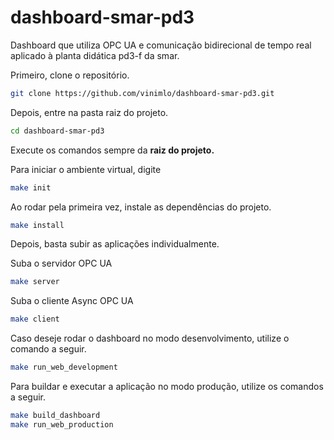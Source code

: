 # dashboard-smar-pd3
Dashboard que utiliza OPC UA e comunicação bidirecional de tempo real aplicado à planta didática pd3-f da smar.

Primeiro, clone o repositório.
```bash
git clone https://github.com/vinimlo/dashboard-smar-pd3.git
```

Depois, entre na pasta raiz do projeto.
```bash
cd dashboard-smar-pd3
```

Execute os comandos sempre da __raiz do projeto.__

Para iniciar o ambiente virtual, digite
```bash
make init
```

Ao rodar pela primeira vez, instale as dependências do projeto.
```bash
make install
```

Depois, basta subir as aplicações individualmente.

Suba o servidor OPC UA
```bash
make server
```

Suba o cliente Async OPC UA
```bash
make client
```

Caso deseje rodar o dashboard no modo desenvolvimento, utilize o comando a seguir.
```bash
make run_web_development
```

Para buildar e executar a aplicação no modo produção, utilize os comandos a seguir.
```bash
make build_dashboard
make run_web_production
```